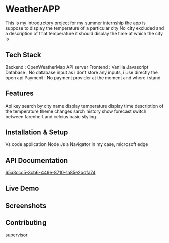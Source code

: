 # WeatherAPP
This is my introductory project for my summer internship
the app is suppose to display the temperature of a particular city 
No city excluded and a description of that temperature 
it should display the time at which the city is


## Tech Stack
Backend : OpenWeatherMap API server
Frontend : Vanilla Javascript
Database : No database input as i dont store any inputs, i use directly the open api
Payment : No payment provider at the moment and where i stand

## Features
Api key
search by city name
display temperature
display time
description of the temperature
theme changes
sarch history
show forecast
switch between farenheit and celcius
basic styling

## Installation & Setup
Vs code application
Node Js
a Navigator in my case, microsoft edge

## API Documentation
[65a3ccc5-3cb6-449e-8710-1a85e2bdfa74
](https://missiraabba.postman.co/workspace/65a3ccc5-3cb6-449e-8710-1a85e2bdfa74)


## Live Demo

## Screenshots

## Contributing
supervisor
